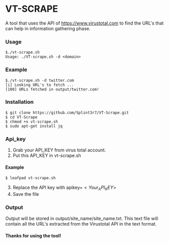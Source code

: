# VT-SCRAPE

A tool that uses the API of https://www.virustotal.com to find the URL's that can help in information gathering phase.
### Usage

```
$./vt-scrape.sh
Usage: ./VT-scrape.sh -d <domain>
```
### Example

```
$./vt-scrape.sh -d twitter.com
[i] Looking URL's to fetch ...
[100] URLs fetched in output/twitter.com!
```
### Installation

```
$ git clone https://github.com/Splint3r7/VT-Scrape.git
$ cd VT-Scrape
$ chmod +x vt-scrape.sh
$ sudo apt-get install jq
```

### Api_key

1. Grab your API_KEY from virus total account.
2. Put this API_KEY in vt-scrape.sh

#### Example
```
$ leafpad vt-scrape.sh
```
3. Replace the API key with apikey=$<Your_API_KEY>$
4. Save the file

### Output

Output will be stored in output/site_name/site_name.txt. This text file will contain all the URL's extracted from the Virustotal API in the text format.
  
#### Thanks for using the tool!

